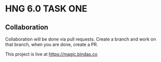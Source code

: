 # HNG 6.0 TASK ONE

## Collaboration

Collaboration will be done via pull requests.
Create a branch and work on that branch, when you are done, create a PR.

This project is live at https://magic.bindas.co

